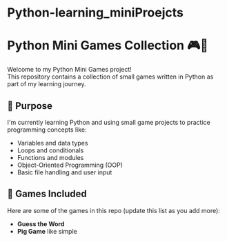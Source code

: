 # Python-learning_miniProejcts
# Python Mini Games Collection 🎮🐍

Welcome to my Python Mini Games project!  
This repository contains a collection of small games written in Python as part of my learning journey.

## 🧠 Purpose

I'm currently learning Python and using small game projects to practice programming concepts like:
- Variables and data types
- Loops and conditionals
- Functions and modules
- Object-Oriented Programming (OOP)
- Basic file handling and user input

## 🎲 Games Included

Here are some of the games in this repo (update this list as you add more):

- **Guess the Word** 
- **Pig Game** like simple

